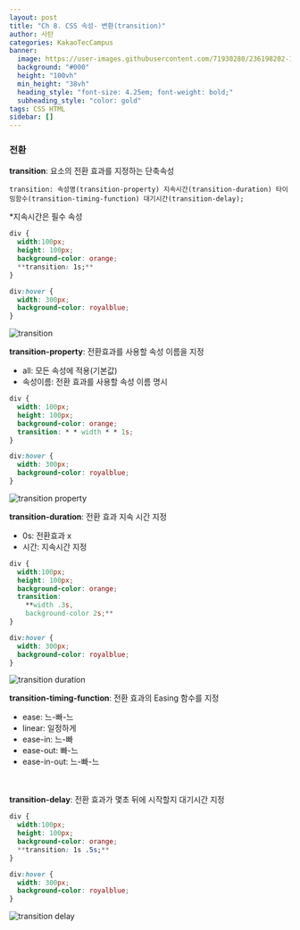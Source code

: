 ```yaml
---
layout: post
title: "Ch 8. CSS 속성- 변환(transition)"
author: 사탄
categories: KakaoTecCampus
banner:
  image: https://user-images.githubusercontent.com/71930280/236198202-1a6ec792-f31d-4e2b-858b-5535b4e25634.png
  background: "#000"
  height: "100vh"
  min_height: "38vh"
  heading_style: "font-size: 4.25em; font-weight: bold;"
  subheading_style: "color: gold"
tags: CSS HTML
sidebar: []
---
```


<style>
  .imageRow {
    display:flex;
  }
  .captionedImg {
    display: grid;
    align-content: flex-end;
    margin: 0 20px;
    text-align:center;
    font-size: 12px;
    color:gray;
  }
</style>

### 전환

**transition**: 요소의 전환 효과를 지정하는 단축속성

`transition: 속성명(transition-property) 지속시간(transition-duration) 타이밍함수(transition-timing-function) 대기시간(transition-delay);`

\*지속시간은 필수 속성

```css
div {
  width:100px;
  height: 100px;
  background-color: orange;
  **transition: 1s;**
}

div:hover {
  width: 300px;
  background-color: royalblue;
}
```

![transition](https://user-images.githubusercontent.com/71930280/236186447-e3d3ba34-2063-4317-9221-e84d869b9dc6.gif)

**transition-property**: 전환효과를 사용할 속성 이름을 지정

- all: 모든 속성에 적용(기본값)
- 속성이름: 전환 효과를 사용할 속성 이름 명시

```css
div {
  width: 100px;
  height: 100px;
  background-color: orange;
  transition: * * width * * 1s;
}

div:hover {
  width: 300px;
  background-color: royalblue;
}
```

![transition property](https://user-images.githubusercontent.com/71930280/236187348-82462018-ea1d-4fb4-a553-e6e714cfb732.gif)

**transition-duration**: 전환 효과 지속 시간 지정

- 0s: 전환효과 x
- 시간: 지속시간 지정

```css
div {
  width:100px;
  height: 100px;
  background-color: orange;
  transition:
    **width .3s,
    background-color 2s;**
}

div:hover {
  width: 300px;
  background-color: royalblue;
}
```

![transition duration](https://user-images.githubusercontent.com/71930280/236188714-19444534-8b1b-477f-a012-f44fdaf4308b.gif)

**transition-timing-function**: 전환 효과의 Easing 함수를 지정

- ease: 느-빠-느
- linear: 일정하게
- ease-in: 느-빠
- ease-out: 빠-느
- ease-in-out: 느-빠-느
  <br/>
  <br/> <br/>

**transition-delay**: 전환 효과가 몇초 뒤에 시작할지 대기시간 지정

```css
div {
  width:100px;
  height: 100px;
  background-color: orange;
  **transition: 1s .5s;**
}

div:hover {
  width: 300px;
  background-color: royalblue;
}
```

![transition delay](https://user-images.githubusercontent.com/71930280/236189966-cb71f7f9-4cec-4b88-8f92-4c46ff8bd22a.gif)
